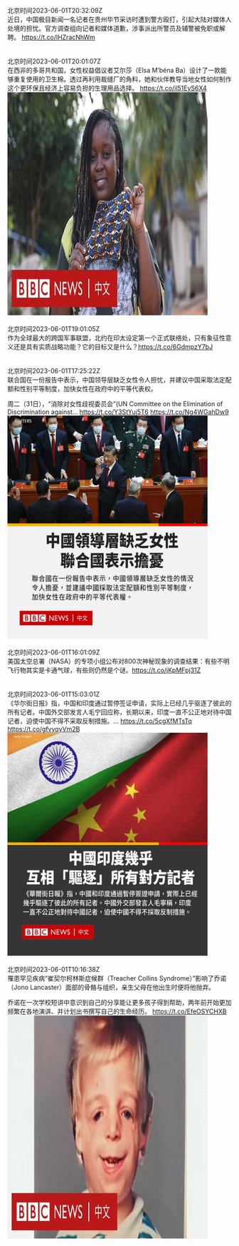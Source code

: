 北京时间2023-06-01T20:32:09Z<br>近日，中国极目新闻一名记者在贵州毕节采访时遭到警方殴打，引起大陆对媒体人处境的担忧。官方调查组向记者和媒体道歉，涉事派出所警员及辅警被免职或解聘。
https://t.co/lHZracNhWm<br><br><br>北京时间2023-06-01T20:01:07Z<br>在西非的多哥共和国，女性权益倡议者艾尔莎（Elsa M’béna Ba）设计了一款能够重复使用的卫生棉。透过再利用裁缝厂的角料，她和伙伴教导当地女性如何制作这个更环保且经济上容易负担的生理用品选择。 https://t.co/il51EyS6X4<br><img src='/temp/video/2023/t-Month-6/y-Day-01/bbcchinese/1664240656330399746_0.jpg' width='450' height='500'><br><br>北京时间2023-06-01T19:01:05Z<br>作为全球最大的跨国军事联盟，北约在印太设定第一个正式联络处，只有象征性意义还是具有实质战略功能？它的目标又是什么？https://t.co/6GdmpzY7bJ<br><br><br>北京时间2023-06-01T17:25:22Z<br>联合国在一份报告中表示，中国领导层缺乏女性令人担忧，并建议中国采取法定配额和性别平等制度，加快女性在政府中的平等代表权。

周二（31日），“消除对女性歧视委员会”(UN Committee on the Elimination of Discrimination against… https://t.co/Y3StYuj5T6 https://t.co/Ng4WGahDw9<br><img src='/temp/image/2023/t-Month-6/1664201460765306883_0.jpg' width='450' height='500'><br><br>北京时间2023-06-01T16:01:09Z<br>美国太空总署（NASA）的专项小组公布对800次神秘现象的调查结果：有些不明飞行物其实是卡通气球，有些则仍然是个谜。https://t.co/jKpMFpj31Z<br><br><br>北京时间2023-06-01T15:03:01Z<br>《华尔街日报》指，中国和印度通过暂停签证申请，实际上已经几乎驱逐了彼此的所有记者。中国外交部发言人毛宁回应称，长期以来，印度一直不公正地对待中国记者，迫使中国不得不采取反制措施。… https://t.co/5cgXfMTsTq https://t.co/gfvyqyVm2B<br><img src='/temp/image/2023/t-Month-6/1664165638011777024_0.jpg' width='450' height='500'><br><br>北京时间2023-06-01T10:16:38Z<br>罹患罕见疾病“崔契尔柯林斯症候群（Treacher Collins Syndrome）”影响了乔诺（Jono Lancaster）面部的骨骼与组织，亲生父母在他出生时便将他抛弃。

乔诺在一次学校短讲中意识到自己的分享能让更多孩子得到帮助，两年前开始更加频繁在各地演讲、并计划出书撰写自己的生命经历。 https://t.co/EfeOSYCHXB<br><img src='/temp/video/2023/t-Month-6/y-Day-01/bbcchinese/1664093568099598336_0.jpg' width='450' height='500'><br><br>